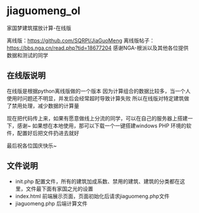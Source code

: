 # jiaguomeng_ol
家国梦建筑摆放计算-在线版

离线版：https://github.com/SQRPI/JiaGuoMeng 
离线版帖子：https://bbs.nga.cn/read.php?tid=18677204
感谢NGA-根派以及其他各位提供数据和测试的同学

## 在线版说明

在线版是根据python离线版做的一个版本
因为计算组合的数据比较多，当一个人使用时问题还不明显，并发后会经常超时导致计算失败
所以在线版对特定建筑做了禁用处理，减少数据的计算量

现在把代码传上来，如果有愿意做线上分流的同学，可以在自己的服务器上搭建一下，感谢~
如果想在本地使用，那可以下载一个一键搭建windows PHP 环境的软件，配置好后把文件扔进去就好

最后祝各位国庆快乐~

## 文件说明

 - init.php 配置文件，所有的建筑加成系数、禁用的建筑、建筑的分类都在这里，文件最下面有家国之光的设置
 - index.html 前端展示页面，页面初始化后请求jiaguomeng.php文件
 - jiaguomeng.php 后端计算文件
